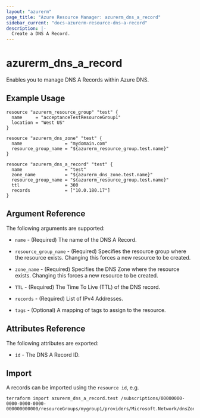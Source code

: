```yaml
---
layout: "azurerm"
page_title: "Azure Resource Manager: azurerm_dns_a_record"
sidebar_current: "docs-azurerm-resource-dns-a-record"
description: |-
  Create a DNS A Record.
---
```


# azurerm_dns_a_record

Enables you to manage DNS A Records within Azure DNS.

## Example Usage

```hcl
resource "azurerm_resource_group" "test" {
  name     = "acceptanceTestResourceGroup1"
  location = "West US"
}

resource "azurerm_dns_zone" "test" {
  name                = "mydomain.com"
  resource_group_name = "${azurerm_resource_group.test.name}"
}

resource "azurerm_dns_a_record" "test" {
  name                = "test"
  zone_name           = "${azurerm_dns_zone.test.name}"
  resource_group_name = "${azurerm_resource_group.test.name}"
  ttl                 = 300
  records             = ["10.0.180.17"]
}
```

## Argument Reference

The following arguments are supported:

* `name` - (Required) The name of the DNS A Record.

* `resource_group_name` - (Required) Specifies the resource group where the resource exists. Changing this forces a new resource to be created.

* `zone_name` - (Required) Specifies the DNS Zone where the resource exists. Changing this forces a new resource to be created.

* `TTL` - (Required) The Time To Live (TTL) of the DNS record.

* `records` - (Required) List of IPv4 Addresses.

* `tags` - (Optional) A mapping of tags to assign to the resource.

## Attributes Reference

The following attributes are exported:

* `id` - The DNS A Record ID.

## Import

A records can be imported using the `resource id`, e.g.

```shell
terraform import azurerm_dns_a_record.test /subscriptions/00000000-0000-0000-0000-000000000000/resourceGroups/mygroup1/providers/Microsoft.Network/dnsZones/zone1/A/myrecord1
```
